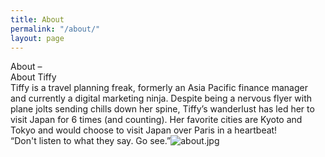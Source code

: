 ```yaml
---
title: About
permalink: "/about/"
layout: page
---
```


About –\
About Tiffy\
Tiffy is a travel planning freak, formerly an Asia Pacific finance manager and currently a digital marketing ninja. Despite being a nervous flyer with plane jolts sending chills down her spine, Tiffy’s wanderlust has led her to visit Japan for 6 times (and counting). Her favorite cities are Kyoto and Tokyo and would choose to visit Japan over Paris in a heartbeat! \
“Don't listen to what they say. Go see.”![about.jpg](/uploads/about.jpg)